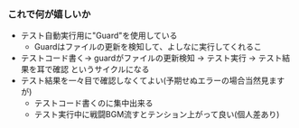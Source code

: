 
### これで何が嬉しいか

* テスト自動実行用に"Guard"を使用している
  * Guardはファイルの更新を検知して、よしなに実行してくれるこ
* テストコード書く-> guardがファイルの更新検知 -> テスト実行 -> テスト結果を耳で確認  というサイクルになる
* テスト結果を一々目で確認しなくてよい(予期せぬエラーの場合当然見ますが)
  * テストコード書くのに集中出来る
  * テスト実行中に戦闘BGM流すとテンション上がって良い(個人差あり)
